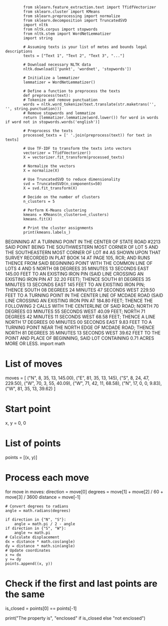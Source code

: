             from sklearn.feature_extraction.text import TfidfVectorizer
            from sklearn.cluster import KMeans
            from sklearn.preprocessing import normalize
            from sklearn.decomposition import TruncatedSVD
            import nltk
            from nltk.corpus import stopwords
            from nltk.stem import WordNetLemmatizer
            import string
            
            # Assuming texts is your list of metes and bounds legal descriptions
            texts = ["Text 1", "Text 2", "Text 3", "..."]
            
            # Download necessary NLTK data
            nltk.download(['punkt', 'wordnet', 'stopwords'])
            
            # Initialize a lemmatizer
            lemmatizer = WordNetLemmatizer()
            
            # Define a function to preprocess the texts
            def preprocess(text):
            # Tokenize and remove punctuation
            words = nltk.word_tokenize(text.translate(str.maketrans('', '', string.punctuation)))
            # Remove stopwords and lemmatize
            return [lemmatizer.lemmatize(word.lower()) for word in words if word not in stopwords.words('english')]
            
            # Preprocess the texts
            processed_texts = [' '.join(preprocess(text)) for text in texts]
            
            # Use TF-IDF to transform the texts into vectors
            vectorizer = TfidfVectorizer()
            X = vectorizer.fit_transform(processed_texts)
            
            # Normalize the vectors
            X = normalize(X)
            
            # Use TruncatedSVD to reduce dimensionality
            svd = TruncatedSVD(n_components=50)
            X = svd.fit_transform(X)
            
            # Decide on the number of clusters
            n_clusters = 5
            
            # Perform K-Means clustering
            kmeans = KMeans(n_clusters=n_clusters)
            kmeans.fit(X)
            
            # Print the cluster assignments
            print(kmeans.labels_)


BEGINNING AT A TURNING POINT IN THE CENTER OF STATE ROAD #2213 SAID POINT BEING THE SOUTHWESTERN MOST CORNER OF LOT 5 AND THE SOUTHEASTERN MOST CORNER OF LOT #4 AS SHOWN UPON THAT SURVEY RECORDED IN PLAT BOOK 14 AT PAGE 105, RCR; AND RUNS THENCE FROM SAID BEGINNING POINT WITH THE COMMON LINE OF LOTS 4 AND 5 NORTH 08 DEGREES 35 MINUTES 13 SECONDS EAST 145.00 FEET TO AN EXISTING IRON PIN (SAID LINE CROSSING AN EXISTING IRON PIN AT 32.20 FEET); THENCE SOUTH 81 DEGREES 35 MINUTES 13 SECONDS EAST 145 FEET TO AN EXISTING IRON PIN; THENCE SOUTH 08 DEGREES 24 MINUTES 47 SECONDS WEST 229.50 FEET TO A TURNING POINT IN THE CENTER LINE OF MCDADE ROAD (SAID LINE CROSSING AN EXISTING IRON PIN AT 184.80 FEET; THENCE THE FOLLOWING 2 CALLS WITH THE CENTERLINE OF SAID ROAD; NORTH 70 DEGREES 03 MINUTES 55 SECONDS WEST 40.09 FEET; NORTH 71 DEGREES 42 MINUTES 11 SECONDS WEST 68.58 FEET; THENCE A LINE NORTH 17 DEGREES 00 MINUTES 00 SECONDS EAST 9.83 FEET TO A TURNING POINT NEAR THE NORTH EDGE OF MCDADE ROAD; THENCE NORTH 81 DEGREES 35 MINUTES 13 SECONDS WEST 39.62 FEET TO THE POINT AND PLACE OF BEGINNING, SAID LOT CONTAINING 0.71 ACRES MORE OR LESS.
import math

# List of moves
moves = [
    ("N", 8, 35, 13, 145.00),
    ("E", 81, 35, 13, 145),
    ("S", 8, 24, 47, 229.50),
    ("W", 70, 3, 55, 40.09),
    ("W", 71, 42, 11, 68.58),
    ("N", 17, 0, 0, 9.83),
    ("W", 81, 35, 13, 39.62)
]

# Start point
x, y = 0, 0

# List of points
points = [(x, y)]

# Process each move
for move in moves:
    direction = move[0]
    degrees = move[1] + move[2] / 60 + move[3] / 3600
    distance = move[-1]
    
    # Convert degrees to radians
    angle = math.radians(degrees)

    if direction in {"N", "S"}:
        angle = math.pi / 2 - angle
    if direction in {"S", "W"}:
        angle += math.pi
    # Calculate displacement
    dx = distance * math.cos(angle)
    dy = distance * math.sin(angle)
    # Update coordinates
    x += dx
    y += dy
    points.append((x, y))

# Check if the first and last points are the same
is_closed = points[0] == points[-1]

print("The property is", "enclosed" if is_closed else "not enclosed")

